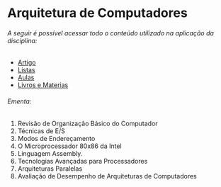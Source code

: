 # Arquitetura de Computadores

###### A seguir é possível acessar todo o conteúdo utilizado na aplicação da disciplina:

- [Artigo](./Artigo/)
- [Listas](./Atividades/)
- [Aulas](./Aulas/)
- [Livros e Materias](./Livros%20e%20Materias/)

###### Ementa:

1. Revisão de Organização Básico do Computador
2. Técnicas de E/S
3. Modos de Endereçamento
4. O Microprocessador 80x86 da Intel
5. Linguagem Assembly.
6. Tecnologias Avançadas para Processadores
7. Arquiteturas Paralelas
8. Avaliação de Desempenho de Arquiteturas de Computadores
